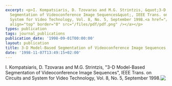 ```yaml
---
excerpt: <p>I. Kompatsiaris, D. Tzovaras and M.G. Strintzis, &quot;3-D Model-Based
  Segmentation of Videoconference Image Sequences&quot;, IEEE Trans. on Circuits and
  System for Video Technology, Vol. 8, No. 5, September 1998.<a href="/files/pdf/CSVT98.pdf"><img
  align="top" border="0" src="/files/pdf/pdf.png" /></a></p>
types: publication
tags: journal_publications
publication_date: '1998-09-01T00:00:00'
layout: publication
title: 3-D Model-Based Segmentation of Videoconference Image Sequences
date: '1998-11-07T13:49:15+02:00'
---
```

<p>I. Kompatsiaris, D. Tzovaras and M.G. Strintzis, &quot;3-D Model-Based Segmentation of Videoconference Image Sequences&quot;, IEEE Trans. on Circuits and System for Video Technology, Vol. 8, No. 5, September 1998.<a href="/files/pdf/CSVT98.pdf"><img align="top" border="0" src="/files/pdf/pdf.png" /></a></p>
